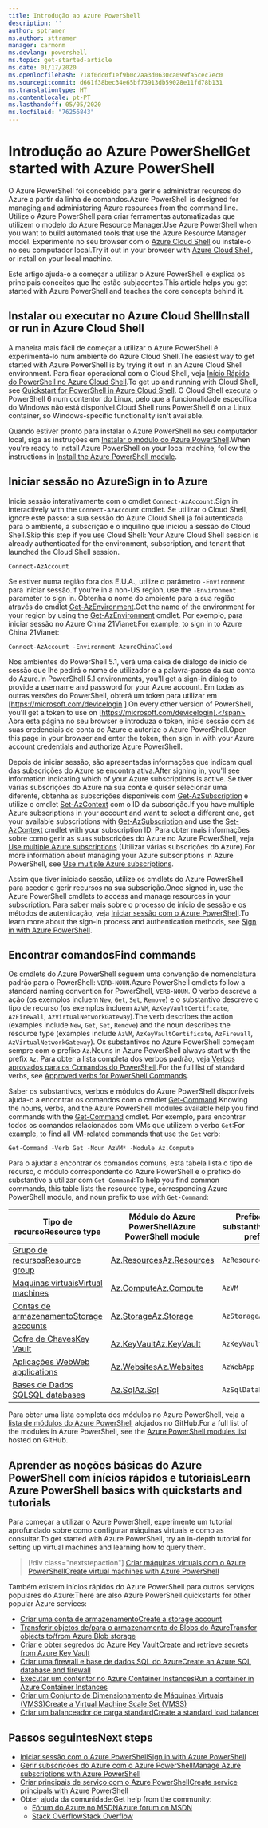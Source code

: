 ```yaml
---
title: Introdução ao Azure PowerShell
description: ''
author: sptramer
ms.author: sttramer
manager: carmonm
ms.devlang: powershell
ms.topic: get-started-article
ms.date: 01/17/2020
ms.openlocfilehash: 718f0dc0f1ef9b0c2aa3d0630ca099fa5cec7ec0
ms.sourcegitcommit: d661f38bec34e65bf73913db59028e11fd78b131
ms.translationtype: HT
ms.contentlocale: pt-PT
ms.lasthandoff: 05/05/2020
ms.locfileid: "76256843"
---
```

# <a name="get-started-with-azure-powershell"></a><span data-ttu-id="48db9-102">Introdução ao Azure PowerShell</span><span class="sxs-lookup"><span data-stu-id="48db9-102">Get started with Azure PowerShell</span></span>

<span data-ttu-id="48db9-103">O Azure PowerShell foi concebido para gerir e administrar recursos do Azure a partir da linha de comandos.</span><span class="sxs-lookup"><span data-stu-id="48db9-103">Azure PowerShell is designed for managing and administering Azure resources from the command line.</span></span> <span data-ttu-id="48db9-104">Utilize o Azure PowerShell para criar ferramentas automatizadas que utilizem o modelo do Azure Resource Manager.</span><span class="sxs-lookup"><span data-stu-id="48db9-104">Use Azure PowerShell when you want to build automated tools that use the Azure Resource Manager model.</span></span>
<span data-ttu-id="48db9-105">Experimente no seu browser com o [Azure Cloud Shell](/azure/cloud-shell/overview) ou instale-o no seu computador local.</span><span class="sxs-lookup"><span data-stu-id="48db9-105">Try it out in your browser with [Azure Cloud Shell](/azure/cloud-shell/overview), or install on your local machine.</span></span>

<span data-ttu-id="48db9-106">Este artigo ajuda-o a começar a utilizar o Azure PowerShell e explica os principais conceitos que lhe estão subjacentes.</span><span class="sxs-lookup"><span data-stu-id="48db9-106">This article helps you get started with Azure PowerShell and teaches the core concepts behind it.</span></span>

## <a name="install-or-run-in-azure-cloud-shell"></a><span data-ttu-id="48db9-107">Instalar ou executar no Azure Cloud Shell</span><span class="sxs-lookup"><span data-stu-id="48db9-107">Install or run in Azure Cloud Shell</span></span>

<span data-ttu-id="48db9-108">A maneira mais fácil de começar a utilizar o Azure PowerShell é experimentá-lo num ambiente do Azure Cloud Shell.</span><span class="sxs-lookup"><span data-stu-id="48db9-108">The easiest way to get started with Azure PowerShell is by trying it out in an Azure Cloud Shell environment.</span></span>
<span data-ttu-id="48db9-109">Para ficar operacional com o Cloud Shell, veja [Início Rápido do PowerShell no Azure Cloud Shell](/azure/cloud-shell/quickstart-powershell).</span><span class="sxs-lookup"><span data-stu-id="48db9-109">To get up and running with Cloud Shell, see [Quickstart for PowerShell in Azure Cloud Shell](/azure/cloud-shell/quickstart-powershell).</span></span>
<span data-ttu-id="48db9-110">O Cloud Shell executa o PowerShell 6 num contentor do Linux, pelo que a funcionalidade específica do Windows não está disponível.</span><span class="sxs-lookup"><span data-stu-id="48db9-110">Cloud Shell runs PowerShell 6 on a Linux container, so Windows-specific functionality isn't available.</span></span>

<span data-ttu-id="48db9-111">Quando estiver pronto para instalar o Azure PowerShell no seu computador local, siga as instruções em [Instalar o módulo do Azure PowerShell](install-az-ps.md).</span><span class="sxs-lookup"><span data-stu-id="48db9-111">When you're ready to install Azure PowerShell on your local machine, follow the instructions in [Install the Azure PowerShell module](install-az-ps.md).</span></span>

## <a name="sign-in-to-azure"></a><span data-ttu-id="48db9-112">Iniciar sessão no Azure</span><span class="sxs-lookup"><span data-stu-id="48db9-112">Sign in to Azure</span></span>

<span data-ttu-id="48db9-113">Inicie sessão interativamente com o cmdlet `Connect-AzAccount`.</span><span class="sxs-lookup"><span data-stu-id="48db9-113">Sign in interactively with the `Connect-AzAccount` cmdlet.</span></span> <span data-ttu-id="48db9-114">Se utilizar o Cloud Shell, ignore este passo: a sua sessão do Azure Cloud Shell já foi autenticada para o ambiente, a subscrição e o inquilino que iniciou a sessão do Cloud Shell.</span><span class="sxs-lookup"><span data-stu-id="48db9-114">Skip this step if you use Cloud Shell: Your Azure Cloud Shell session is already authenticated for the environment, subscription, and tenant that launched the Cloud Shell session.</span></span>

```azurepowershell-interactive
Connect-AzAccount
```

<span data-ttu-id="48db9-115">Se estiver numa região fora dos E.U.A., utilize o parâmetro `-Environment` para iniciar sessão.</span><span class="sxs-lookup"><span data-stu-id="48db9-115">If you're in a non-US region, use the `-Environment` parameter to sign in.</span></span> <span data-ttu-id="48db9-116">Obtenha o nome do ambiente para a sua região através do cmdlet [Get-AzEnvironment](/powershell/module/Az.Accounts/Get-AzEnvironment).</span><span class="sxs-lookup"><span data-stu-id="48db9-116">Get the name of the environment for your region by using the [Get-AzEnvironment](/powershell/module/Az.Accounts/Get-AzEnvironment) cmdlet.</span></span> <span data-ttu-id="48db9-117">Por exemplo, para iniciar sessão no Azure China 21Vianet:</span><span class="sxs-lookup"><span data-stu-id="48db9-117">For example, to sign in to Azure China 21Vianet:</span></span>

```azurepowershell-interactive
Connect-AzAccount -Environment AzureChinaCloud
```

<span data-ttu-id="48db9-118">Nos ambientes do PowerShell 5.1, verá uma caixa de diálogo de início de sessão que lhe pedirá o nome de utilizador e a palavra-passe da sua conta do Azure.</span><span class="sxs-lookup"><span data-stu-id="48db9-118">In PowerShell 5.1 environments, you'll get a sign-in dialog to provide a username and password for your Azure account.</span></span> <span data-ttu-id="48db9-119">Em todas as outras versões do PowerShell, obterá um token para utilizar em [https://microsoft.com/devicelogin ].</span><span class="sxs-lookup"><span data-stu-id="48db9-119">On every other version of PowerShell, you'll get a token to use on [https://microsoft.com/devicelogin].</span></span>
<span data-ttu-id="48db9-120">Abra esta página no seu browser e introduza o token, inicie sessão com as suas credenciais de conta do Azure e autorize o Azure PowerShell.</span><span class="sxs-lookup"><span data-stu-id="48db9-120">Open this page in your browser and enter the token, then sign in with your Azure account credentials and authorize Azure PowerShell.</span></span>

<span data-ttu-id="48db9-121">Depois de iniciar sessão, são apresentadas informações que indicam qual das subscrições do Azure se encontra ativa.</span><span class="sxs-lookup"><span data-stu-id="48db9-121">After signing in, you'll see information indicating which of your Azure subscriptions is active.</span></span> <span data-ttu-id="48db9-122">Se tiver várias subscrições do Azure na sua conta e quiser selecionar uma diferente, obtenha as subscrições disponíveis com [Get-AzSubscription](/powershell/module/az.accounts/get-azsubscription) e utilize o cmdlet [Set-AzContext](/powershell/module/az.accounts/set-azcontext) com o ID da subscrição.</span><span class="sxs-lookup"><span data-stu-id="48db9-122">If you have multiple Azure subscriptions in your account and want to select a different one, get your available subscriptions with [Get-AzSubscription](/powershell/module/az.accounts/get-azsubscription) and use the [Set-AzContext](/powershell/module/az.accounts/set-azcontext) cmdlet with your subscription ID.</span></span>
<span data-ttu-id="48db9-123">Para obter mais informações sobre como gerir as suas subscrições do Azure no Azure PowerShell, veja [Use multiple Azure subscriptions](manage-subscriptions-azureps.md) (Utilizar várias subscrições do Azure).</span><span class="sxs-lookup"><span data-stu-id="48db9-123">For more information about managing your Azure subscriptions in Azure PowerShell, see [Use multiple Azure subscriptions](manage-subscriptions-azureps.md).</span></span>

<span data-ttu-id="48db9-124">Assim que tiver iniciado sessão, utilize os cmdlets do Azure PowerShell para aceder e gerir recursos na sua subscrição.</span><span class="sxs-lookup"><span data-stu-id="48db9-124">Once signed in, use the Azure PowerShell cmdlets to access and manage resources in your subscription.</span></span> <span data-ttu-id="48db9-125">Para saber mais sobre o processo de início de sessão e os métodos de autenticação, veja [Iniciar sessão com o Azure PowerShell](authenticate-azureps.md).</span><span class="sxs-lookup"><span data-stu-id="48db9-125">To learn more about the sign-in process and authentication methods, see [Sign in with Azure PowerShell](authenticate-azureps.md).</span></span>

## <a name="find-commands"></a><span data-ttu-id="48db9-126">Encontrar comandos</span><span class="sxs-lookup"><span data-stu-id="48db9-126">Find commands</span></span>

<span data-ttu-id="48db9-127">Os cmdlets do Azure PowerShell seguem uma convenção de nomenclatura padrão para o PowerShell: `VERB-NOUN`.</span><span class="sxs-lookup"><span data-stu-id="48db9-127">Azure PowerShell cmdlets follow a standard naming convention for PowerShell, `VERB-NOUN`.</span></span> <span data-ttu-id="48db9-128">O verbo descreve a ação (os exemplos incluem `New`, `Get`, `Set`, `Remove`) e o substantivo descreve o tipo de recurso (os exemplos incluem `AzVM`, `AzKeyVaultCertificate`, `AzFirewall`, `AzVirtualNetworkGateway`).</span><span class="sxs-lookup"><span data-stu-id="48db9-128">The verb describes the action (examples include `New`, `Get`, `Set`, `Remove`) and the noun describes the resource type (examples include `AzVM`, `AzKeyVaultCertificate`, `AzFirewall`, `AzVirtualNetworkGateway`).</span></span> <span data-ttu-id="48db9-129">Os substantivos no Azure PowerShell começam sempre com o prefixo `Az`.</span><span class="sxs-lookup"><span data-stu-id="48db9-129">Nouns in Azure PowerShell always start with the prefix `Az`.</span></span> <span data-ttu-id="48db9-130">Para obter a lista completa dos verbos padrão, veja [Verbos aprovados para os Comandos do PowerShell](/powershell/scripting/developer/cmdlet/approved-verbs-for-windows-powershell-commands).</span><span class="sxs-lookup"><span data-stu-id="48db9-130">For the full list of standard verbs, see [Approved verbs for PowerShell Commands](/powershell/scripting/developer/cmdlet/approved-verbs-for-windows-powershell-commands).</span></span>

<span data-ttu-id="48db9-131">Saber os substantivos, verbos e módulos do Azure PowerShell disponíveis ajuda-o a encontrar os comandos com o cmdlet [Get-Command](/powershell/module/microsoft.powershell.core/get-command).</span><span class="sxs-lookup"><span data-stu-id="48db9-131">Knowing the nouns, verbs, and the Azure PowerShell modules available help you find commands with the [Get-Command](/powershell/module/microsoft.powershell.core/get-command) cmdlet.</span></span> <span data-ttu-id="48db9-132">Por exemplo, para encontrar todos os comandos relacionados com VMs que utilizem o verbo `Get`:</span><span class="sxs-lookup"><span data-stu-id="48db9-132">For example, to find all VM-related commands that use the `Get` verb:</span></span>

```powershell-interactive
Get-Command -Verb Get -Noun AzVM* -Module Az.Compute
```

<span data-ttu-id="48db9-133">Para o ajudar a encontrar os comandos comuns, esta tabela lista o tipo de recurso, o módulo correspondente do Azure PowerShell e o prefixo do substantivo a utilizar com `Get-Command`:</span><span class="sxs-lookup"><span data-stu-id="48db9-133">To help you find common commands, this table lists the resource type, corresponding Azure PowerShell module, and noun prefix to use with `Get-Command`:</span></span>

| <span data-ttu-id="48db9-134">Tipo de recurso</span><span class="sxs-lookup"><span data-stu-id="48db9-134">Resource type</span></span> | <span data-ttu-id="48db9-135">Módulo do Azure PowerShell</span><span class="sxs-lookup"><span data-stu-id="48db9-135">Azure PowerShell module</span></span> | <span data-ttu-id="48db9-136">Prefixo do substantivo</span><span class="sxs-lookup"><span data-stu-id="48db9-136">Noun prefix</span></span> |
|---------------|-------------------------|----------------|
| [<span data-ttu-id="48db9-137">Grupo de recursos</span><span class="sxs-lookup"><span data-stu-id="48db9-137">Resource group</span></span>](/azure/azure-resource-manager/resource-group-overview) | [<span data-ttu-id="48db9-138">Az.Resources</span><span class="sxs-lookup"><span data-stu-id="48db9-138">Az.Resources</span></span>](/powershell/module/az.resources#resources) | `AzResourceGroup` |
| [<span data-ttu-id="48db9-139">Máquinas virtuais</span><span class="sxs-lookup"><span data-stu-id="48db9-139">Virtual machines</span></span>](/azure/virtual-machines) | [<span data-ttu-id="48db9-140">Az.Compute</span><span class="sxs-lookup"><span data-stu-id="48db9-140">Az.Compute</span></span>](/powershell/module/az.compute#virtual_machines) | `AzVM` |
| [<span data-ttu-id="48db9-141">Contas de armazenamento</span><span class="sxs-lookup"><span data-stu-id="48db9-141">Storage accounts</span></span>](/azure/storage/common/storage-introduction) | [<span data-ttu-id="48db9-142">Az.Storage</span><span class="sxs-lookup"><span data-stu-id="48db9-142">Az.Storage</span></span>](/powershell/module/az.storage/) | `AzStorageAccount` |
| [<span data-ttu-id="48db9-143">Cofre de Chaves</span><span class="sxs-lookup"><span data-stu-id="48db9-143">Key Vault</span></span>](/azure/key-vault/key-vault-whatis) | [<span data-ttu-id="48db9-144">Az.KeyVault</span><span class="sxs-lookup"><span data-stu-id="48db9-144">Az.KeyVault</span></span>](/powershell/module/az.keyvault) | `AzKeyVault` |
| [<span data-ttu-id="48db9-145">Aplicações Web</span><span class="sxs-lookup"><span data-stu-id="48db9-145">Web applications</span></span>](/azure/app-service) | [<span data-ttu-id="48db9-146">Az.Websites</span><span class="sxs-lookup"><span data-stu-id="48db9-146">Az.Websites</span></span>](/powershell/module/az.websites) | `AzWebApp` |
| [<span data-ttu-id="48db9-147">Bases de Dados SQL</span><span class="sxs-lookup"><span data-stu-id="48db9-147">SQL databases</span></span>](/azure/sql-database) | [<span data-ttu-id="48db9-148">Az.Sql</span><span class="sxs-lookup"><span data-stu-id="48db9-148">Az.Sql</span></span>](/powershell/module/az.sql) | `AzSqlDatabase` |

<span data-ttu-id="48db9-149">Para obter uma lista completa dos módulos no Azure PowerShell, veja a [lista de módulos do Azure PowerShell](https://github.com/Azure/azure-powershell/blob/master/documentation/azure-powershell-modules.md) alojados no GitHub.</span><span class="sxs-lookup"><span data-stu-id="48db9-149">For a full list of the modules in Azure PowerShell, see the [Azure PowerShell modules list](https://github.com/Azure/azure-powershell/blob/master/documentation/azure-powershell-modules.md) hosted on GitHub.</span></span>

## <a name="learn-azure-powershell-basics-with-quickstarts-and-tutorials"></a><span data-ttu-id="48db9-150">Aprender as noções básicas do Azure PowerShell com inícios rápidos e tutoriais</span><span class="sxs-lookup"><span data-stu-id="48db9-150">Learn Azure PowerShell basics with quickstarts and tutorials</span></span>

<span data-ttu-id="48db9-151">Para começar a utilizar o Azure PowerShell, experimente um tutorial aprofundado sobre como configurar máquinas virtuais e como as consultar.</span><span class="sxs-lookup"><span data-stu-id="48db9-151">To get started with Azure PowerShell, try an in-depth tutorial for setting up virtual machines and learning how to query them.</span></span>

> [!div class="nextstepaction"]
> [<span data-ttu-id="48db9-152">Criar máquinas virtuais com o Azure PowerShell</span><span class="sxs-lookup"><span data-stu-id="48db9-152">Create virtual machines with Azure PowerShell</span></span>](azureps-vm-tutorial.yml)

<span data-ttu-id="48db9-153">Também existem inícios rápidos do Azure PowerShell para outros serviços populares do Azure:</span><span class="sxs-lookup"><span data-stu-id="48db9-153">There are also Azure PowerShell quickstarts for other popular Azure services:</span></span>

* [<span data-ttu-id="48db9-154">Criar uma conta de armazenamento</span><span class="sxs-lookup"><span data-stu-id="48db9-154">Create a storage account</span></span>](/azure/storage/common/storage-quickstart-create-account?tabs=azure-powershell)
* [<span data-ttu-id="48db9-155">Transferir objetos de/para o armazenamento de Blobs do Azure</span><span class="sxs-lookup"><span data-stu-id="48db9-155">Transfer objects to/from Azure Blob storage</span></span>](/azure/storage/blobs/storage-quickstart-blobs-powershell)
* [<span data-ttu-id="48db9-156">Criar e obter segredos do Azure Key Vault</span><span class="sxs-lookup"><span data-stu-id="48db9-156">Create and retrieve secrets from Azure Key Vault</span></span>](/azure/key-vault/quick-create-powershell)
* [<span data-ttu-id="48db9-157">Criar uma firewall e base de dados SQL do Azure</span><span class="sxs-lookup"><span data-stu-id="48db9-157">Create an Azure SQL database and firewall</span></span>](/azure/sql-database/scripts/sql-database-create-and-configure-database-powershell)
* [<span data-ttu-id="48db9-158">Executar um contentor no Azure Container Instances</span><span class="sxs-lookup"><span data-stu-id="48db9-158">Run a container in Azure Container Instances</span></span>](/azure/container-instances/container-instances-quickstart-powershell)
* [<span data-ttu-id="48db9-159">Criar um Conjunto de Dimensionamento de Máquinas Virtuais (VMSS)</span><span class="sxs-lookup"><span data-stu-id="48db9-159">Create a Virtual Machine Scale Set (VMSS)</span></span>](/azure/virtual-machine-scale-sets/quick-create-powershell)
* [<span data-ttu-id="48db9-160">Criar um balanceador de carga standard</span><span class="sxs-lookup"><span data-stu-id="48db9-160">Create a standard load balancer</span></span>](/azure/load-balancer/quickstart-create-standard-load-balancer-powershell)

## <a name="next-steps"></a><span data-ttu-id="48db9-161">Passos seguintes</span><span class="sxs-lookup"><span data-stu-id="48db9-161">Next steps</span></span>

* [<span data-ttu-id="48db9-162">Iniciar sessão com o Azure PowerShell</span><span class="sxs-lookup"><span data-stu-id="48db9-162">Sign in with Azure PowerShell</span></span>](authenticate-azureps.md)
* [<span data-ttu-id="48db9-163">Gerir subscrições do Azure com o Azure PowerShell</span><span class="sxs-lookup"><span data-stu-id="48db9-163">Manage Azure subscriptions with Azure PowerShell</span></span>](manage-subscriptions-azureps.md)
* [<span data-ttu-id="48db9-164">Criar principais de serviço com o Azure PowerShell</span><span class="sxs-lookup"><span data-stu-id="48db9-164">Create service principals with Azure PowerShell</span></span>](create-azure-service-principal-azureps.md)
* <span data-ttu-id="48db9-165">Obter ajuda da comunidade:</span><span class="sxs-lookup"><span data-stu-id="48db9-165">Get help from the community:</span></span>
  * [<span data-ttu-id="48db9-166">Fórum do Azure no MSDN</span><span class="sxs-lookup"><span data-stu-id="48db9-166">Azure forum on MSDN</span></span>](https://go.microsoft.com/fwlink/p/?LinkId=320212)
  * [<span data-ttu-id="48db9-167">Stack Overflow</span><span class="sxs-lookup"><span data-stu-id="48db9-167">Stack Overflow</span></span>](https://go.microsoft.com/fwlink/?LinkId=320213)
